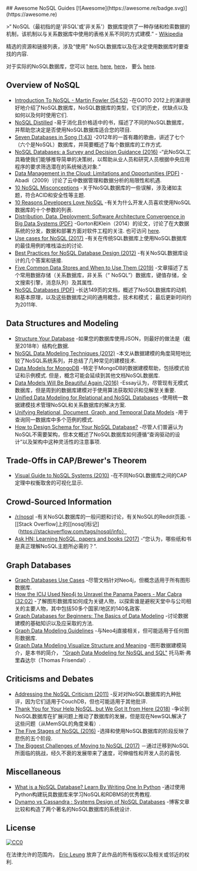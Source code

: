 <div class="github-widget" data-repo="erictleung/awesome-nosql-guides"></div>
<script async src="https://pagead2.googlesyndication.com/pagead/js/adsbygoogle.js"></script><ins class="adsbygoogle" style="display:block" data-ad-client="ca-pub-6890694312814945" data-ad-slot="5473692530" data-ad-format="auto"  data-full-width-responsive="true"></ins><script>(adsbygoogle = window.adsbygoogle || []).push({});</script>
## Awesome NoSQL Guides [![Awesome](https://awesome.re/badge.svg)](https://awesome.re)

 &gt;“ NoSQL（最初指的是&#39;非SQL&#39;或&#39;非关系&#39;）数据库提供了一种存储和检索数据的机制，该机制以与关系数据库中使用的表格关系不同的方式建模.”  - [Wikipedia](https://en.wikipedia.org/wiki/NoSQL)

精选的资源和链接列表，涉及“使用” NoSQL数据库以及在决定使用数据库时要查找的内容.

对于实际的NoSQL数据库，您可以 [here](https://github.com/sindresorhus/awesome#databases), [here](http://nosql-database.org), [here](https://github.com/igorbarinov/awesome-data-engineering#databases)， 要么 [here](https://github.com/kahun/awesome-sysadmin#nosql).





## Overview of NoSQL

- [Introduction To NoSQL - Martin Fowler (54:52)](https://youtu.be/qI_g07C_Q5I) -在GOTO 2012上的演讲很好地介绍了NoSQL数据库，NoSQL数据库的类型，它们的历史，优缺点以及如何以及何时使用它们.
- [NoSQL Distilled](http://martinfowler.com/books/nosql.html) -易于消化且价格适中的书，描述了不同的NoSQL数据库，并帮助您决定是否使用NoSQL数据库适合您的项目.
- [Seven Databases in Song (1:43)](https://youtu.be/jyx8iP5tfCI) -2012年的一首有趣的歌曲，讲述了七个（六个是NoSQL）数据库，并简要概述了每个数据库的工作方式.
- [NoSQL Databases: a Survey and Decision Guidance (2016)](https://medium.com/baqend-blog/nosql-databases-a-survey-and-decision-guidance-ea7823a822d#.nhzop4d23) -“此NoSQL工具箱使我们能够推导简单的决策树，以帮助从业人员和研究人员根据中央应用程序的要求筛选潜在的系统候选对象.”
- [Data Management in the Cloud: Limitations and Opportunities (PDF)](http://www.cs.yale.edu/homes/dna/papers/abadi-cloud-ieee09.pdf) -Abadi（2009）讨论了云中数据管理和数据分析的局限性和机遇.
- [10 NoSQL Misconceptions](http://www.dummies.com/how-to/content/10-nosql-misconceptions.html) -关于NoSQL数据库的一些误解，涉及诸如主题，符合ACID和安全性等主题.
- [10 Reasons Developers Love NoSQL](http://www.dummies.com/programming/big-data/10-reasons-developers-love-nosql/) -有关为什么开发人员喜欢使用NoSQL数据库的十个参数的列表.
- [Distribution, Data, Deployment: Software Architecture Convergence in Big Data Systems (PDF)](https://resources.sei.cmu.edu/library/asset-view.cfm?assetID=90909)  -Gorton和Klein（2014）的论文，讨论了在大数据系统的分发，数据和部署方面对软件工程的关注.  也可访问 [here](https://doi.org/10.1109/MS.2014.51).
- [Use cases for NoSQL (2017)](https://stackoverflow.com/questions/2875432/use-cases-for-nosql) -有关在传统SQL数据库上使用NoSQL数据库的最佳用例的堆栈溢出的讨论.
- [Best Practices for NoSQL Database Design (2012)](https://softwareengineering.stackexchange.com/q/158790/) -有关NoSQL数据库设计的几个答案和链接.
- [Five Common Data Stores and When to Use Them (2019)](https://engineering.shopify.com/blogs/engineering/five-common-data-stores-usage) -文章描述了五个常用数据存储（关系数据库，非关系（“ NoSQL”）数据库，键值存储，全文搜索引擎，消息队列）及其属性.
- [NoSQL Databases (PDF)](https://web.archive.org/web/20190927222738/https://www.christof-strauch.de/nosqldbs.pdf)  -长达149页的文档，概述了NoSQL数据库的动机和基本原理，以及这些数据库之间的通用概念，技术和模式；  最后更新时间约为2011年.


## Data Structures and Modeling

- [Structure Your Database](https://firebase.google.com/docs/database/android/structure-data) -如果您的数据库使用JSON，则最好的做法是（截至2018年）结构化数据.
- [NoSQL Data Modeling Techniques (2012)](https://highlyscalable.wordpress.com/2012/03/01/nosql-data-modeling-techniques/) -本文从数据建模的角度简短地比较了NoSQL系统系列，并总结了几种常见的建模技术.
- [Data Models for MongoDB](https://docs.mongodb.com/manual/data-modeling/)  -特定于MongoDB的数据建模帮助，包括模式验证和示例模式.  但是，概念可能会延续到其他文档NoSQL数据库.
- [Data Models Will Be Beautiful Again (2016)](https://tdwi.org/articles/2016/11/22/data-models-will-be-beautiful-again.aspx) -Essay认为，尽管现有无模式数据库，但是周到的数据库建模对于使用算法获取知识和见解至关重要.
- [Unified Data Modeling for Relational and NoSQL Databases](https://www.infoq.com/articles/unified-data-modeling-for-relational-and-nosql-databases) -使用统一数据建模技术管理NoSQL和关系数据库的解决方案.
- [Unifying Relational, Document, Graph, and Temporal Data Models](https://fauna.com/blog/unifying-relational-document-graph-and-temporal-data-models) -用于查询同一数据库中多个范例的模式.
- [How to Design Schema for Your NoSQL Database?](https://www.dataversity.net/how-to-design-schema-for-your-nosql-database/#) -尽管人们普遍认为NoSQL不需要架构，但本文概述了NoSQL数据库如何遵循“查询驱动的设计”以及架构中这种灵活性的注意事项.


## Trade-Offs in CAP/Brewer's Theorem

- [Visual Guide to NoSQL Systems (2010)](http://blog.nahurst.com/visual-guide-to-nosql-systems) -在不同NoSQL数据库之间的CAP定理中权衡取舍的可视化显示.


## Crowd-Sourced Information

- [/r/nosql](https://www.reddit.com/r/nosql) -有关NoSQL数据库的一般问题和讨论，有关NoSQL的Reddit页面.
-[[Stack Overflow]上的[[nosql]标记]（https://stackoverflow.com/tags/nosql/info）
- [Ask HN: Learning NoSQL, papers and books (2017)](https://news.ycombinator.com/item?id=15427932) -“您认为，哪些纸和书是真正理解NoSQL主题所必需的？”.


## Graph Databases

- [Graph Databases Use Cases](https://neo4j.com/use-cases/) -尽管文档针对Neo4j，但概念适用于所有图形数据库.
- [How the ICIJ Used Neo4j to Unravel the Panama Papers - Mar Cabra (32:02)](https://youtu.be/S20XMQyvANY) -了解图形数据库如何成为关键人物，以探索谁是避税天堂中与公司相关的主要人物，其中包括50多个国家/地区的140名政客.
- [Graph Databases for Beginners: The Basics of Data Modeling](https://neo4j.com/blog/data-modeling-basics/) -讨论数据建模的基础知识以及应采取的方法.
- [Graph Data Modeling Guidelines](https://neo4j.com/developer/guide-data-modeling/) -与Neo4j直接相关，但可能适用于任何图形数据库.
- [Graph Data Modeling Visualize Structure and Meaning](http://www.graphdatamodeling.com) -图形数据建模简介，是本书的简介， ["Graph Data Modeling for NoSQL and SQL"](https://technicspub.com/graph-data-modeling/) 托马斯·弗里森达尔（Thomas Frisendal）.


## Criticisms and Debates

- [Addressing the NoSQL Criticism (2011)](http://bradley-holt.com/2011/07/addressing-the-nosql-criticism/) -反对对NoSQL数据库的九种批评，因为它们适用于CouchDB，但也可能适用于其他批评.
- [Thank You for Your Help NoSQL, but We Got It from Here (2018)](http://blog.memsql.com/nosql/) -争论到NoSQL数据库在扩展问题上推动了数据库的发展，但是现在NewSQL解决了这些问题（从MemSQL的角度来看）.
- [The Five Stages of NoSQL (2016)](https://sookocheff.com/post/opinion/the-five-stages-of-nosql/) -选择和使用NoSQL数据库的阶段反映了悲伤的五个阶段.
- [The Biggest Challenges of Moving to NoSQL (2017)](https://dzone.com/articles/the-biggest-challenges-of-moving-to-nosql) －通过迁移到NoSQL所面临的挑战，经久不衰的发展带来了速度，可伸缩性和开发人员的喜悦.


## Miscellaneous

- [What is a NoSQL Database? Learn By Writing One In Python](https://jeffknupp.com/blog/2014/09/01/what-is-a-nosql-database-learn-by-writing-one-in-python/) -通过使用Python构建玩具数据库来学习NoSQL和RDBMS的优秀教程.
- [Dynamo vs Cassandra : Systems Design of NoSQL Databases](https://sujithjay.com/data-systems/dynamo-cassandra/) -博客文章比较和构造了两个著名的NoSQL数据库的系统设计.


## License

[![CC0](http://mirrors.creativecommons.org/presskit/buttons/88x31/svg/cc-zero.svg)](https://creativecommons.org/publicdomain/zero/1.0/)

在法律允许的范围内， [Eric Leung](https://erictleung.com) 放弃了此作品的所有版权以及相关或邻近的权利.
